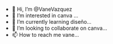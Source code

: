 - 👋 Hi, I’m @VaneVazquez
- 👀 I’m interested in canva ...
- 🌱 I’m currently learning diseño...
- 💞️ I’m looking to collaborate on canva...
- 📫 How to reach me vane...

<!---
VaneVazquez/VaneVazquez is a ✨ special ✨ repository because its `README.md` (this file) appears on your GitHub profile.
You can click the Preview link to take a look at your changes.
--->
